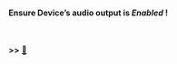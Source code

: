 <h4>Ensure Device’s audio output is <i>Enabled</i> !</h4> 


<br />

<b>>></b> [🍳](https://player.vimeo.com/video/429245404)





